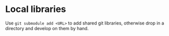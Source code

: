 # Local libraries

Use `git submodule add <URL>` to add shared git libraries, otherwise drop in
a directory and develop on them by hand.
